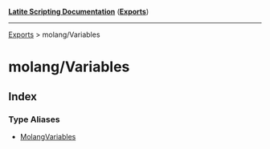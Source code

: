 [**Latite Scripting Documentation**](../README.md) ([**Exports**](../exports.md))

---

[Exports](../exports.md) > molang/Variables

# molang/Variables

## Index

### Type Aliases

- [MolangVariables](type-aliases/type-alias.MolangVariables.md)
